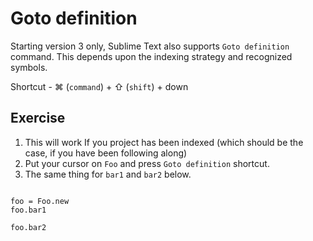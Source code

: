 Goto definition
================

Starting version 3 only, Sublime Text also supports `Goto definition` command.
This depends upon the indexing strategy and recognized symbols.

Shortcut - ⌘ (`command`) + ⇧ (`shift`) + down

Exercise
---------

1. This will work If you project has been indexed (which should be the case, 
   if you have been following along)
2. Put your cursor on `Foo` and press `Goto definition` shortcut.
3. The same thing for `bar1` and `bar2` below.


```

foo = Foo.new
foo.bar1

foo.bar2

```